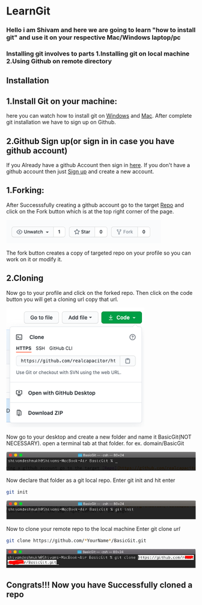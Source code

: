 # LearnGit 

### Hello i am Shivam and here we are going to learn "how to install git" and use it on your respective Mac/Windows laptop/pc
### Installing git involves to parts 1.Installing git on local machine 2.Using Github on remote directory
## Installation
## 1.Install Git on your machine:
here you can watch how to install git on [Windows](https://www.youtube.com/watch?v=2j7fD92g-gE) and [Mac](https://www.youtube.com/watch?v=RLTCN0A29Ts).
After complete git installation we have to sign up on Github.
## 2.Github Sign up(or sign in in case you have github account)
If you Already have a github Account then sign in [here](https://github.com/login). 
If you don't have a github account then just [Sign up](https://github.com/join) and create a new account.

## 1.Forking:

After Successsfully creating a github account go to the target [Repo](https://github.com/realcapacitor/LearnGit/) and click on the Fork button which is at the top right corner of the page.


![Test Image 4](/Images/fork.png)

The fork button creates a copy of targeted repo on your profile so you can work on it or modify it.

## 2.Cloning
Now go to your profile and click on the forked repo.
Then click on the code button you will get a cloning url copy that url.

![Test Image 5](/Images/clone.png)

Now go to your desktop and create a new folder and name it BasicGit(NOT NECESSARY).
open a terminal tab at that folder. for ex. domain/BasicGit


![Test Image 6](/Images/terminal.png)

Now declare that folder as a git local repo.
 Enter git init and hit enter
```bash
git init
``` 

![Test Image 7](/Images/gitinit.png)

Now to clone your remote repo to the local machine Enter git clone *url*
```bash
git clone https://github.com/*YourName*/BasicGit.git
```

![Test Image 8](/Images/cloned.png)

## Congrats!!! Now you have Successfully cloned a repo
